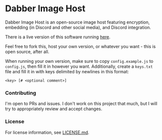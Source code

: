 # Dabber Image Host
Dabber Image Host is an open-source image host featuring encryption, embedding (in Discord and other social media), and Discord integration.

There is a live version of this software running [here](https://dabber-image.host/).

Feel free to fork this, host your own version, or whatever you want - this is open source, after all.

When running your own version, make sure to copy `config.example.js` to `config.js`, then fill it in however you want. Additionally, create a `keys.txt` file and fill it in with keys delimited by newlines in this format:
```
<key> [# <optional comment>]
```

### Contributing
I'm open to PRs and issues. I don't work on this project that much, but I will try to appropriately review and accept changes.

### License
For license information, see [LICENSE.md](LICENSE.md).
